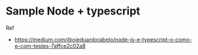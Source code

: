 # Sample Node + typescript

Ref
- https://medium.com/@oieduardorabelo/node-js-e-typescript-o-como-e-com-testes-7affce2c02a8